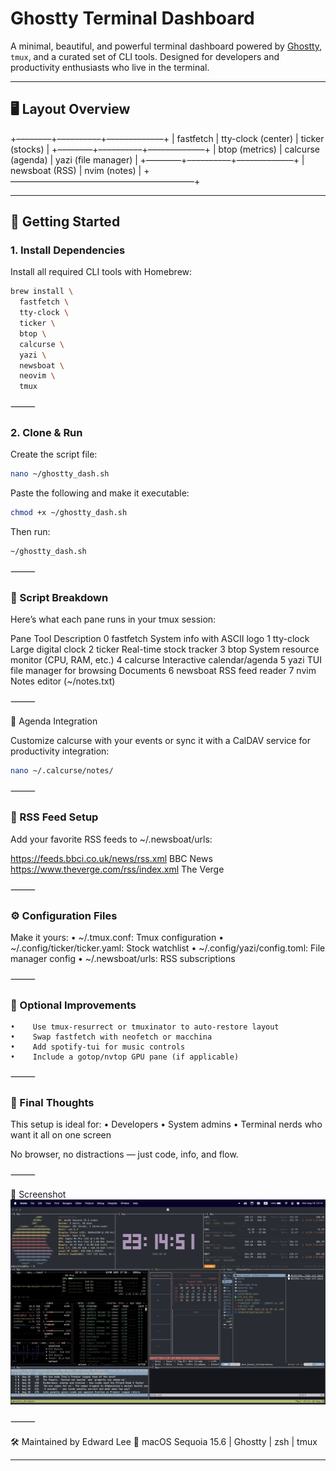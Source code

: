 # Ghostty Terminal Dashboard

A minimal, beautiful, and powerful terminal dashboard powered by [Ghostty](https://github.com/wez/ghostty), `tmux`, and a curated set of CLI tools. Designed for developers and productivity enthusiasts who live in the terminal.

---

## 🖥️ Layout Overview

+––––––––+––––––––––+–––––––––––––+
| fastfetch      | tty-clock (center) | ticker (stocks)          |
+––––––––+––––––––––+–––––––––––––+
| btop (metrics) | calcurse (agenda)  | yazi (file manager)      |
+––––––––+––––––––––+–––––––––––––+
| newsboat (RSS) | nvim (notes)                                 |
+—————————————————————+

---

## 🚀 Getting Started

### 1. **Install Dependencies**

Install all required CLI tools with Homebrew:

```bash
brew install \
  fastfetch \
  tty-clock \
  ticker \
  btop \
  calcurse \
  yazi \
  newsboat \
  neovim \
  tmux
```

⸻

### 2. Clone & Run
Create the script file:
```bash
nano ~/ghostty_dash.sh
```
Paste the following and make it executable:
```bash
chmod +x ~/ghostty_dash.sh
```
Then run:
```bash
~/ghostty_dash.sh
```

⸻

### 🧩 Script Breakdown

Here’s what each pane runs in your tmux session:

Pane    Tool    Description
0    fastfetch    System info with ASCII logo
1    tty-clock    Large digital clock
2    ticker    Real-time stock tracker
3    btop    System resource monitor (CPU, RAM, etc.)
4    calcurse    Interactive calendar/agenda
5    yazi    TUI file manager for browsing Documents
6    newsboat    RSS feed reader
7    nvim    Notes editor (~/notes.txt)


⸻

📅 Agenda Integration

Customize calcurse with your events or sync it with a CalDAV service for productivity integration:
```bash
nano ~/.calcurse/notes/
```

⸻

### 📰 RSS Feed Setup

Add your favorite RSS feeds to ~/.newsboat/urls:

https://feeds.bbci.co.uk/news/rss.xml BBC News
https://www.theverge.com/rss/index.xml The Verge


⸻

### ⚙️ Configuration Files

Make it yours:
    •    ~/.tmux.conf: Tmux configuration
    •    ~/.config/ticker/ticker.yaml: Stock watchlist
    •    ~/.config/yazi/config.toml: File manager config
    •    ~/.newsboat/urls: RSS subscriptions

⸻

### 🧼 Optional Improvements
    •    Use tmux-resurrect or tmuxinator to auto-restore layout
    •    Swap fastfetch with neofetch or macchina
    •    Add spotify-tui for music controls
    •    Include a gotop/nvtop GPU pane (if applicable)

⸻

### 🎯 Final Thoughts

This setup is ideal for:
    •    Developers
    •    System admins
    •    Terminal nerds who want it all on one screen

No browser, no distractions — just code, info, and flow.

⸻

📸 Screenshot
![Dashboard Preview](./img/dashboard.png)

⸻

🛠 Maintained by Edward Lee
🐚 macOS Sequoia 15.6 | Ghostty | zsh | tmux

---

